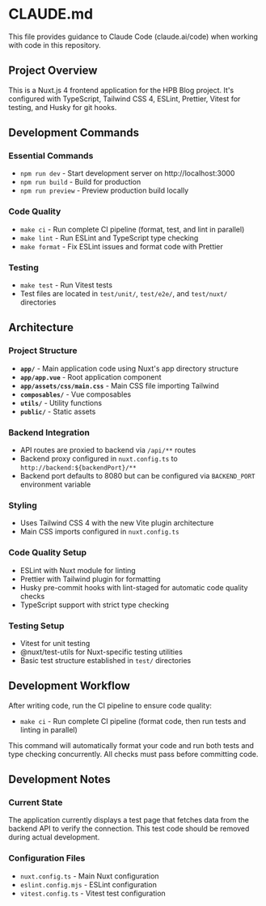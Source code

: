 # CLAUDE.md

This file provides guidance to Claude Code (claude.ai/code) when working with code in this repository.

## Project Overview

This is a Nuxt.js 4 frontend application for the HPB Blog project. It's configured with TypeScript, Tailwind CSS 4, ESLint, Prettier, Vitest for testing, and Husky for git hooks.

## Development Commands

### Essential Commands

- `npm run dev` - Start development server on http://localhost:3000
- `npm run build` - Build for production
- `npm run preview` - Preview production build locally

### Code Quality

- `make ci` - Run complete CI pipeline (format, test, and lint in parallel)
- `make lint` - Run ESLint and TypeScript type checking
- `make format` - Fix ESLint issues and format code with Prettier

### Testing

- `make test` - Run Vitest tests
- Test files are located in `test/unit/`, `test/e2e/`, and `test/nuxt/` directories

## Architecture

### Project Structure

- **`app/`** - Main application code using Nuxt's app directory structure
- **`app/app.vue`** - Root application component
- **`app/assets/css/main.css`** - Main CSS file importing Tailwind
- **`composables/`** - Vue composables
- **`utils/`** - Utility functions
- **`public/`** - Static assets

### Backend Integration

- API routes are proxied to backend via `/api/**` routes
- Backend proxy configured in `nuxt.config.ts` to `http://backend:${backendPort}/**`
- Backend port defaults to 8080 but can be configured via `BACKEND_PORT` environment variable

### Styling

- Uses Tailwind CSS 4 with the new Vite plugin architecture
- Main CSS imports configured in `nuxt.config.ts`

### Code Quality Setup

- ESLint with Nuxt module for linting
- Prettier with Tailwind plugin for formatting
- Husky pre-commit hooks with lint-staged for automatic code quality checks
- TypeScript support with strict type checking

### Testing Setup

- Vitest for unit testing
- @nuxt/test-utils for Nuxt-specific testing utilities
- Basic test structure established in `test/` directories

## Development Workflow

After writing code, run the CI pipeline to ensure code quality:

- `make ci` - Run complete CI pipeline (format code, then run tests and linting in parallel)

This command will automatically format your code and run both tests and type checking concurrently. All checks must pass before committing code.

## Development Notes

### Current State

The application currently displays a test page that fetches data from the backend API to verify the connection. This test code should be removed during actual development.

### Configuration Files

- `nuxt.config.ts` - Main Nuxt configuration
- `eslint.config.mjs` - ESLint configuration
- `vitest.config.ts` - Vitest test configuration
